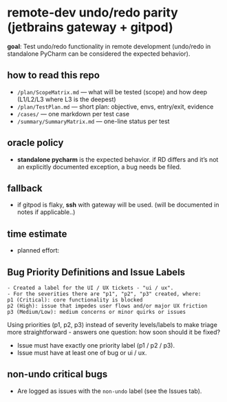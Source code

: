 # remote‑dev undo/redo parity (jetbrains gateway + gitpod)

**goal**: Test undo/redo functionality in remote development (undo/redo in standalone PyCharm can be considered the expected behavior).

## how to read this repo
- `/plan/ScopeMatrix.md` — what will be tested (scope) and how deep (L1/L2/L3 where L3 is the deepest)
- `/plan/TestPlan.md` — short plan: objective, envs, entry/exit, evidence
- `/cases/` — one markdown per test case
- `/summary/SummaryMatrix.md` — one-line status per test
<!-- - `/env/rd_env_snapshot.txt` — environment snapshot (server + controller)-->

## oracle policy
- **standalone pycharm** is the expected behavior. if RD differs and it’s not an explicitly documented exception, a bug needs be filed.

## fallback
- if gitpod is flaky, **ssh** with gateway will be used. (will be documented in notes if applicable..)

## time estimate
- planned effort: 

## Bug Priority Definitions and Issue Labels
    - Created a label for the UI / UX tickets - "ui / ux".
    - For the severities there are "p1", "p2", "p3" created, where:
    p1 (Critical): core functionality is blocked
    p2 (High): issue that impedes user flows and/or major UX friction
    p3 (Medium/Low): medium concerns or minor quirks or issues

Using priorities (p1, p2, p3) instead of severity levels/labels to make triage more straightforward - answers one question: how soon should it be fixed?
- Issue must have exactly one priority label (p1 / p2 / p3).
- Issue must have at least one of bug or ui / ux.
## non-undo critical bugs
- Are logged as issues with the `non-undo` label (see the Issues tab).

